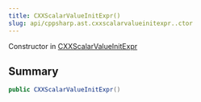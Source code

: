 ```yaml
---
title: CXXScalarValueInitExpr()
slug: api/cppsharp.ast.cxxscalarvalueinitexpr..ctor
---
```

Constructor in [CXXScalarValueInitExpr](/api/cppsharp/ast/cxxscalarvalueinitexpr)

## Summary



```csharp
public CXXScalarValueInitExpr()
```

